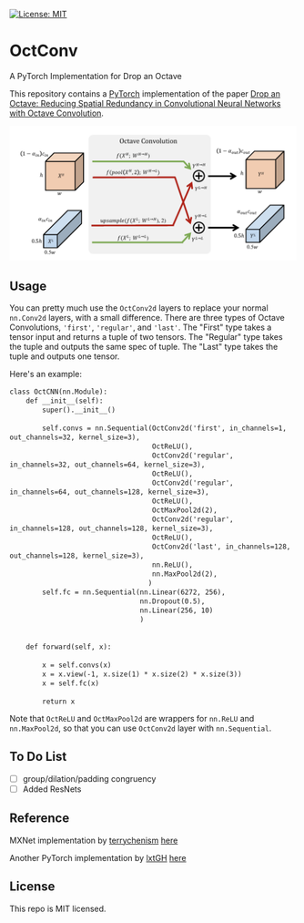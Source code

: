 [![License: MIT](https://img.shields.io/badge/License-MIT-yellow.svg)](https://opensource.org/licenses/MIT)

# OctConv
A PyTorch Implementation for Drop an Octave

This repository contains a [PyTorch](https://github.com/pytorch/pytorch) implementation of the paper [Drop an Octave: Reducing Spatial Redundancy in Convolutional Neural Networks with Octave Convolution](https://arxiv.org/abs/1904.05049). 

![](figs/octconv.png)

## Usage
You can pretty much use the `OctConv2d` layers to replace your normal `nn.Conv2d` layers, with a small difference. There are three types of Octave Convolutions, `'first'`, `'regular'`, and `'last'`. The "First" type takes a tensor input and returns a tuple of two tensors. The "Regular" type takes the tuple and outputs the same spec of tuple. The "Last" type takes the tuple and outputs one tensor.

Here's an example:

```
class OctCNN(nn.Module):
    def __init__(self):
        super().__init__()
        
        self.convs = nn.Sequential(OctConv2d('first', in_channels=1, out_channels=32, kernel_size=3),
                                   OctReLU(),
                                   OctConv2d('regular', in_channels=32, out_channels=64, kernel_size=3),
                                   OctReLU(),
                                   OctConv2d('regular', in_channels=64, out_channels=128, kernel_size=3),
                                   OctReLU(),
                                   OctMaxPool2d(2),
                                   OctConv2d('regular', in_channels=128, out_channels=128, kernel_size=3),
                                   OctReLU(),
                                   OctConv2d('last', in_channels=128, out_channels=128, kernel_size=3),
                                   nn.ReLU(),
                                   nn.MaxPool2d(2),
                                  )
        self.fc = nn.Sequential(nn.Linear(6272, 256),
                                nn.Dropout(0.5),
                                nn.Linear(256, 10)
                                )
    
    
    def forward(self, x):
        
        x = self.convs(x)
        x = x.view(-1, x.size(1) * x.size(2) * x.size(3))
        x = self.fc(x)
        
        return x
```

Note that `OctReLU` and `OctMaxPool2d` are wrappers for `nn.ReLU` and `nn.MaxPool2d`, so that you can use `OctConv2d` layer with `nn.Sequential`.

## To Do List
- [ ] group/dilation/padding congruency
- [ ] Added ResNets

## Reference
MXNet implementation by [terrychenism](https://github.com/terrychenism) [here](https://github.com/terrychenism/OctaveConv)

Another PyTorch implementation by [lxtGH](https://github.com/lxtGH) [here](https://github.com/lxtGH/OctaveConv_pytorch)

## License
This repo is MIT licensed.